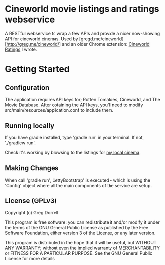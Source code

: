 Cineworld movie listings and ratings webservice
====

A RESTful webservice to wrap a few APIs and provide a nicer now-showing API for cineworld cinemas. Used by [gregd.me/cineworld][http://greg.me/cineworld/] and an older Chrome extension: [Cineworld Ratings](https://chrome.google.com/webstore/detail/cineworld-ratings/aeihmofihjacjlkecnjpoicmaaandnnc) I wrote.


Getting Started
====
Configuration
----
The application requires API keys for; Rotten Tomatoes, Cineworld, and The Movie Database.
After obtaining the API keys, you'll need to modify src/main/resources/application.conf to include them.

Running locally
----
If you have gradle installed, type 'gradle run' in your terminal. If not, './gradlew run'.

Check it's working by browsing to the listings for [my local cinema](http://localhost:9001/api/cinema/66).

Making Changes
----
When call 'gradle run', 'JettyBootstrap' is executed - which is using the 'Config' object where all the main components of the service are setup.

License (GPLv3)
----
Copyright (c) Greg Dorrell

This program is free software: you can redistribute it and/or modify
it under the terms of the GNU General Public License as published by
the Free Software Foundation, either version 3 of the License, or
any later version.

This program is distributed in the hope that it will be useful,
but WITHOUT ANY WARRANTY; without even the implied warranty of
MERCHANTABILITY or FITNESS FOR A PARTICULAR PURPOSE.  See the
GNU General Public License for more details.
